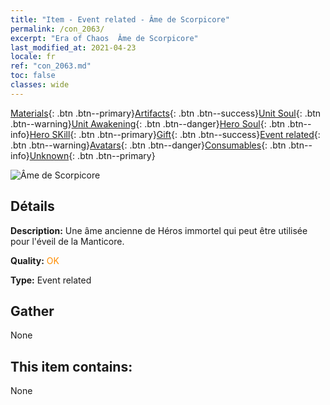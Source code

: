 ```yaml
---
title: "Item - Event related - Âme de Scorpicore"
permalink: /con_2063/
excerpt: "Era of Chaos  Âme de Scorpicore"
last_modified_at: 2021-04-23
locale: fr
ref: "con_2063.md"
toc: false
classes: wide
---
```

 [Materials](/ItemsFR/){: .btn .btn--primary}[Artifacts](/ItemsFR/Artifacts/){: .btn .btn--success}[Unit Soul](/ItemsFR/UnitSoul/){: .btn .btn--warning}[Unit Awakening](/ItemsFR/UnitAwakening/){: .btn .btn--danger}[Hero Soul](/ItemsFR/HeroSoul/){: .btn .btn--info}[Hero SKill](/ItemsFR/HeroSkill/){: .btn .btn--primary}[Gift](/ItemsFR/Gift/){: .btn .btn--success}[Event related](/ItemsFR/Events/){: .btn .btn--warning}[Avatars](/ItemsFR/Avatars/){: .btn .btn--danger}[Consumables](/ItemsFR/Consumables/){: .btn .btn--info}[Unknown](/ItemsFR/Unknown/){: .btn .btn--primary}

 ![Âme de Scorpicore](/images/t/juexing_706.jpg)

## Détails
 **Description:** Une âme ancienne de Héros immortel qui peut être utilisée pour l'éveil de la Manticore.

 **Quality:** <span style="color: #FF8C00">OK</span>

 **Type:** Event related

## Gather

  None

## This item contains:

  None

